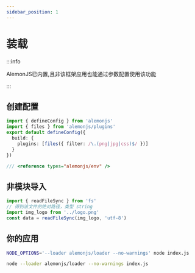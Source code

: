 ```yaml
---
sidebar_position: 1
---
```


# 装载

:::info

AlemonJS已内置,且非该框架应用也能通过参数配置使用该功能

:::

## 创建配置

```ts title="alemon.config.ts"
import { defineConfig } from 'alemonjs'
import { files } from 'alemonjs/plugins'
export default defineConfig({
  build: {
    plugins: [files({ filter: /\.(png|jpg|css)$/ })]
  }
})
```

```ts title="src/end.d.ts"
/// <reference types="alemonjs/env" />
```

## 非模块导入

```ts
import { readFileSync } from 'fs'
// 得到该文件的绝对路径，类型 string
import img_logo from '../logo.png'
const data = readFileSync(img_logo, 'utf-8')
```

## 你的应用

```sh
NODE_OPTIONS='--loader alemonjs/loader --no-warnings' node index.js
```

```sh
node --loader alemonjs/loader --no-warnings index.js
```
